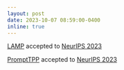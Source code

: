 ```yaml
---
layout: post
date: 2023-10-07 08:59:00-0400
inline: true
---
```


[LAMP](https://arxiv.org/abs/2305.16646) accepted to [NeurIPS 2023](https://neurips.cc/Conferences/2023)

[PromptTPP](https://arxiv.org/abs/2310.04993) accepted to [NeurIPS 2023](https://neurips.cc/Conferences/2023)
